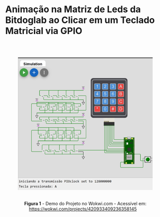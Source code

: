 # Animação na Matriz de Leds da Bitdoglab ao Clicar em um Teclado Matricial via GPIO


<div align="center">
  <figure>  
    <img src="images/Demo_Wokwi.png" width="600px">
    
<figcaption>

**Figura 1** - Demo do Projeto no Wokwi.com - Acessível em: https://wokwi.com/projects/420933409236358145
    </figcaption>
  </figure>
</div>
